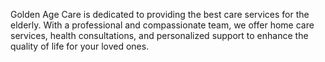 Golden Age Care is dedicated to providing the best care services for the elderly. With a professional and compassionate team, we offer home care services, health consultations, and personalized support to enhance the quality of life for your loved ones.

